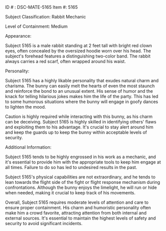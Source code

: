 ID # : DSC-MATE-5165
Item #: 5165

Subject Classification: Rabbit Mechanic

Level of Containment: Medium

Appearance: 

Subject 5165 is a male rabbit standing at 2 feet tall with bright red clown eyes, often concealed by the oversized hoodie worn over his head. The subject's forehead features a distinguishing two-color band. The rabbit always carries a red scarf, often wrapped around his waist.

Personality: 

Subject 5165 has a highly likable personality that exudes natural charm and charisma. The bunny can easily melt the hearts of even the most staunch and reinforce the bond to an unusual extent. His sense of humor and the knack for telling hilarious jokes makes him the life of the party. This has led to some humorous situations where the bunny will engage in goofy dances to lighten the mood. 

Caution is highly required while interacting with this bunny, as his charm can be deceiving. Subject 5165 is highly skilled in identifying others' flaws and exploiting them to his advantage. It's crucial to stay alert around him and keep the guards up to keep the bunny within acceptable levels of security. 

Additional Information: 

Subject 5165 tends to be highly engrossed in his work as a mechanic, and it's essential to provide him with the appropriate tools to keep him engage at all times. Failure to do so has led to undesired results in the past. 

Subject 5165's physical capabilities are not extraordinary, and he tends to lean towards the flight side of the fight or flight response mechanism during confrontations. Although the bunny enjoys the limelight, he will run or hide when needed, making it crucial to keep track of his movements. 

Overall, Subject 5165 requires moderate levels of attention and care to ensure proper containment. His charm and humoristic personality often make him a crowd favorite, attracting attention from both internal and external sources. It's essential to maintain the highest levels of safety and security to avoid significant incidents.